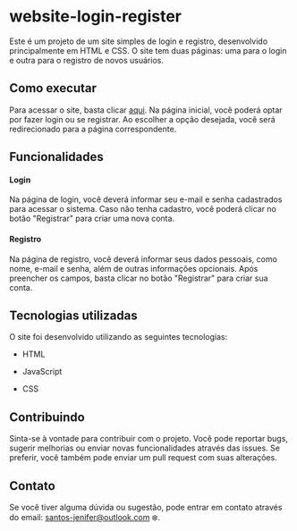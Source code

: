 # website-login-register
Este é um projeto de um site simples de login e registro, desenvolvido principalmente em HTML e CSS. O site tem duas páginas: uma para o login e outra para o registro de novos usuários.

## Como executar
Para acessar o site, basta clicar [aqui](https://jenifersantoss.github.io/website-login-register/). Na página inicial, você poderá optar por fazer login ou se registrar. Ao escolher a opção desejada, você será redirecionado para a página correspondente.

## Funcionalidades
#### Login
Na página de login, você deverá informar seu e-mail e senha cadastrados para acessar o sistema. Caso não tenha cadastro, você poderá clicar no botão "Registrar" para criar uma nova conta.

#### Registro
Na página de registro, você deverá informar seus dados pessoais, como nome, e-mail e senha, além de outras informações opcionais. Após preencher os campos, basta clicar no botão "Registrar" para criar sua conta.

## Tecnologias utilizadas
O site foi desenvolvido utilizando as seguintes tecnologias:

- HTML
* JavaScript
+ CSS

## Contribuindo
Sinta-se à vontade para contribuir com o projeto. Você pode reportar bugs, sugerir melhorias ou enviar novas funcionalidades através das issues. Se preferir, você também pode enviar um pull request com suas alterações.

## Contato
Se você tiver alguma dúvida ou sugestão, pode entrar em contato através do email: santos-jenifer@outlook.com :snowflake:.
